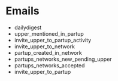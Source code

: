 # Emails

* dailydigest
* upper_mentioned_in_partup
* invite_upper_to_partup_activity
* invite_upper_to_network
* partup_created_in_network
* partups_networks_new_pending_upper
* partups_networks_accepted
* invite_upper_to_partup